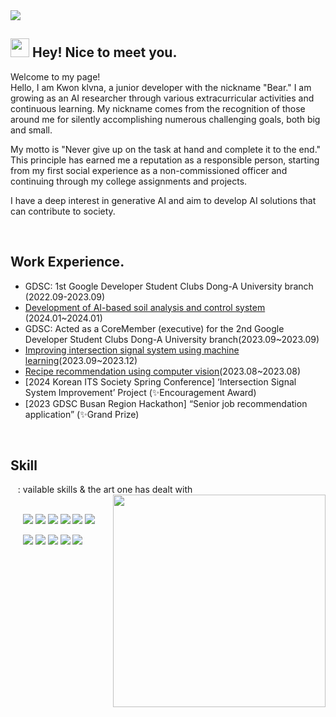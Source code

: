 <img src = "https://capsule-render.vercel.app/api?type=waving&height=200&text=Klvna&fontAlign=80&fontAlignY=40&color=gradient" >
<!-- 출처 : https://github.com/kyechan99/capsule-render -->

<h2><img src="https://emojis.slackmojis.com/emojis/images/1531849430/4246/blob-sunglasses.gif?1531849430" width="30"/> Hey! Nice to meet you.</h2>
<p>Welcome to my page! </br>
Hello, I am Kwon klvna, a junior developer with the nickname "Bear." 
I am growing as an AI researcher through various extracurricular activities and continuous learning. 
My nickname comes from the recognition of those around me for silently accomplishing numerous challenging goals, both big and small.

My motto is "Never give up on the task at hand and complete it to the end." 
This principle has earned me a reputation as a responsible person, starting from my first social experience as a non-commissioned officer and continuing through my college assignments and projects.

I have a deep interest in generative AI and aim to develop AI solutions that can contribute to society.  </p> 

<br>

##  Work Experience.
- GDSC: 1st Google Developer Student Clubs Dong-A University branch (2022.09-2023.09)
- [Development of AI-based soil analysis and control system](https://shimmering-tiglon-692.notion.site/b628f5f4688b499fa987cf146f911f8b?pvs=4) (2024.01~2024.01)
- GDSC: Acted as a CoreMember (executive) for the 2nd Google Developer Student Clubs Dong-A University branch(2023.09~2023.09)
- [Improving intersection signal system using machine learning](https://github.com/klavna/Improve_Smart_Crossroads/tree/main)(2023.09~2023.12)
- [Recipe recommendation using computer vision](https://github.com/klavna/CARE)(2023.08~2023.08)
- [2024 Korean ITS Society Spring Conference] ‘Intersection Signal System Improvement’ Project (✨Encouragement Award)
- [2023 GDSC Busan Region Hackathon] “Senior job recommendation application” (✨Grand Prize)


<br>

<h2>Skill </h2>
&nbsp;&nbsp; : vailable skills & the art one has dealt with<br>  
<!-- Baekjoon -->
<img align='right' src="http://mazassumnida.wtf/api/v2/generate_badge?boj=dmldud1122" width="340">   

<br>

<p>
  &nbsp;&nbsp;&nbsp;&nbsp;&nbsp;<img src="https://img.shields.io/badge/Python-3776AB?style=flat-square&logo=Python&logoColor=white"/>
  <img src="https://img.shields.io/badge/C++-512BDB?style=flat-square&logo=C++&logoColor=white"/>
  <img src="https://img.shields.io/badge/Java-007396?style=flat-square&logo=Java&logoColor=white"/>
  <img src="https://img.shields.io/badge/Javascript-F7DF1EB?style=flat-square&logo=Javascript&logoColor=white"/>
  <img src="https://img.shields.io/badge/React-61DAFB?style=flat-square&logo=React&logoColor=white"/>
  <img src="https://img.shields.io/badge/React-Native-61DAFB?style=flat-square&logo=React-Native&logoColor=white"/>
  <br>
  

  &nbsp;&nbsp;&nbsp;&nbsp;&nbsp;<img src="https://img.shields.io/badge/Scikit-Learn-F7931E?style=flat-square&logo=scikit-learn&logoColor=white"/>
  <img src="https://img.shields.io/badge/Tensorflow-FF6F00?style=flat-square&logo=Tensorflow&logoColor=white"/>
  <img src="https://img.shields.io/badge/Pytorch-EE4C2C?style=flat-square&logo=Pytorch&logoColor=white"/>
  <img src="https://img.shields.io/badge/HTML-E34F26?style=flat-square&logo=HTML5&logoColor=white"/>
  <img src="https://img.shields.io/badge/CSS-1572B6?style=flat-square&logo=CSS3&logoColor=white"/>  
</p>
<br>
